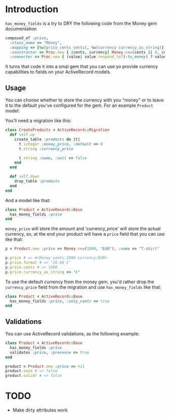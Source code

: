 # Introduction

`has_money_fields` is a try to DRY the following code from the Money gem
documentation

```ruby
composed_of :price,
  :class_name => "Money",
  :mapping => [%w(price_cents cents), %w(currency currency_as_string)],
  :constructor => Proc.new { |cents, currency| Money.new(cents || 0, currency || Money.default_currency) },
  :converter => Proc.new { |value| value.respond_to?(:to_money) ? value.to_money : raise(ArgumentError, "Can't convert #{value.class} to Money") }
```

It turns that code it into a smal gem that  you can use yo provide currency
capabilities to fields on your ActiveRecord models.

##  Usage

You can choose whether to store the currency with you "money" or to leave it to
the default you've configured for the gem. For an example `Product` model:

You'll need a migration like this:

```ruby
class CreateProducts < ActiveRecord::Migration
  def self.up
    create_table :products do |t|
      t.integer :money_price, :default => 0
      t.string :currency_price

      t.string :name, :null => false
    end
  end

  def self.down
    drop_table :products
  end
end
```

And a model like that:

```ruby
class Product < ActiveRecord::Base
  has_money_fields :price
end
```

`money_price` will store the amount and 'currency_price' will store the actual
currency, so, at the end your product will have a `price` field that you can
use like that:

```ruby
p = Product.new :price => Money.new(1000, "EUR"), :name => "T-shirt"

p.price # => #<Money cents:1000 currency:EUR>
p.price.format # => "10.00 €"
p.price.cents # => 1000
p.price.currency_as_string => "€"
```

To use the default currency from the money gem, you'd rather drop the
`currency_price` field from the migration and use `has_money_fields` like that:

```ruby
class Product < ActiveRecord::Base
  has_money_fields :price, :only_cents => true
end
```

## Validations

You can use ActiveRecord validations, as the following example:
```ruby
class Product < ActiveRecord::Base
  has_money_fields :price
  validates :price, :presence => true
end

product = Product.new :price => nil
product.save # => false
product.valid? # => false
```

# TODO

 * Make dirty attributes work
